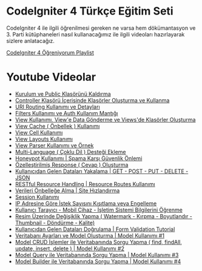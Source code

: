 # CodeIgniter 4 Türkçe Eğitim Seti

CodeIgniter 4 ile ilgili öğrenilmesi gereken ne varsa hem dökümantasyon ve 3. Parti kütüphaneleri nasıl kullanacağımız ile ilgili videoları hazırlayarak sizlere anlatacağız.

[CodeIgniter 4 Öğreniyorum Playlist](https://www.youtube.com/playlist?list=PLoaXRFd1G8WI2Qg5Ly2jHZYU5z3uy7Qmv)

# Youtube Videolar
- [Kurulum ve Public Klasörünü Kaldırma](https://www.youtube.com/watch?v=WToLhUzisAI)
- [Controller Klasörü İçerisinde Klasörler Oluşturma ve Kullanma](https://www.youtube.com/watch?v=hki1jc9gLms)
- [URI Routing Kullanımı ve Detayları](https://www.youtube.com/watch?v=MrPQpa9zCOU)
- [Filters Kullanımı ve Auth Kullanım Mantığı](https://www.youtube.com/watch?v=oqfCLTeA4Yg)
- [View Kullanımı, View'e Data Gönderme ve Views'de Klasörler Oluşturma](https://www.youtube.com/watch?v=60eGiKdxOkU)
- [View Cache ( Önbellek ) Kullanımı](https://www.youtube.com/watch?v=tRr3oK3Ttsc)
- [View Cell Kullanımı](https://www.youtube.com/watch?v=v72-NsSgaIc)
- [View Layouts Kullanımı](https://www.youtube.com/watch?v=JUVHQHqPbeU)
- [View Parser Kullanımı ve Örnek](https://www.youtube.com/watch?v=mKD_fSi9Jzo)
- [Multi-Language ( Çoklu Dil ) Desteği Ekleme](https://www.youtube.com/watch?v=qVgIhkU1ry4)
- [Honeypot Kullanımı | Spama Karşı Güvenlik Önlemi](https://www.youtube.com/watch?v=JmEeU5hhO7U)
- [Özelleştirilmiş Response ( Cevap ) Oluşturma](https://www.youtube.com/watch?v=dVmbPtP7LXA)
- [Kullanıcıdan Gelen Dataları Yakalama | GET - POST - PUT - DELETE - JSON](https://www.youtube.com/watch?v=OSblIEyhnIo)
- [RESTful Resource Handling | Resource Routes Kullanımı](https://www.youtube.com/watch?v=PhXLK3UNIf4)
- [Verileri Önbelleğe Alma | Site Hızlandırma](https://www.youtube.com/watch?v=TybS4EwmQts)
- [Session Kullanımı](https://www.youtube.com/watch?v=Tdsc7UP39aQ)
- [IP Adresine Göre İstek Sayısını Kısıtlama veya Engelleme](https://www.youtube.com/watch?v=dte-5J-ZlLM)
- [Kullanıcı Tarayıcı - Mobil Cihaz - İşletim Sistemi Bilgilerini Öğrenme](https://www.youtube.com/watch?v=UXKJNrneNRk)
- [Resim Üzerinde Değişiklik Yapma ( Watermark - Kırpma - Boyutlandır - Thumbnail - Döndürme - Kalite)](https://www.youtube.com/watch?v=vUuYr5KTwKs)
- [Kullanıcıdan Gelen Dataları Doğrulama | Form Validation Tutorial](https://www.youtube.com/watch?v=xRnNEKK4hQU)
- [Veritabanı Ayarları ve Model Oluşturma | Model Kullanımı #1](https://www.youtube.com/watch?v=0heUZU2kQ6c)
- [Model CRUD İşlemler ile Veritabanında Sorgu Yapma ( find, findAll, update, insert, delete ) | Model Kullanımı #2 ](https://www.youtube.com/watch?v=ZVDeYwRQ17w)
- [Model Query ile Veritabanında Sorgu Yapma | Model Kullanımı #3]()
- [Model Builder ile Veritabanında Sorgu Yapma | Model Kullanımı #4]()